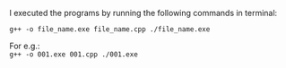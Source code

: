 I executed the programs by running the following commands in terminal:

<code>g++ -o file_name.exe file_name.cpp
./file_name.exe
</code>

For e.g.:<br>
<code>g++ -o 001.exe 001.cpp
./001.exe
</code>
